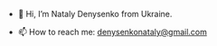 - 👋 Hi, I’m Nataly Denysenko from Ukraine.
<!-- - 👀 I’m interested in ...
- 🌱 I’m currently learning ...
- 💞️ I’m looking to collaborate on ... -->
- 📫 How to reach me: denysenkonataly@gmail.com
